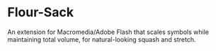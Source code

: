 Flour-Sack
==========

An extension for Macromedia/Adobe Flash that scales symbols while maintaining total volume, for natural-looking squash and stretch.